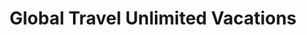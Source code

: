 ---
title: "Global Travel Unlimited Vacations"
url: /highlands-ranch/global-travel-unlimited-vacations/
shop: Reisebüro
---